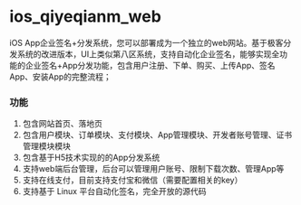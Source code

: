 # ios_qiyeqianm_web
iOS App企业签名+分发系统，您可以部署成为一个独立的web网站。基于极客分发系统的改进版本，UI上类似第八区系统，支持自动化企业签名，能够实现全功能的企业签名+App分发功能，包含用户注册、下单、购买、上传App、签名App、安装App的完整流程；

### 功能
1. 包含网站首页、落地页
1. 包含用户模块、订单模块、支付模块、App管理模块、开发者账号管理、证书管理模块模块
1. 包含基于H5技术实现的的App分发系统
1. 支持web端后台管理，后台可以管理用户账号、限制下载次数、管理App等
1. 支持在线支付，目前支持支付宝和微信（需要配置相关的key）
1. 支持基于 Linux 平台自动化签名，完全开放的源代码
